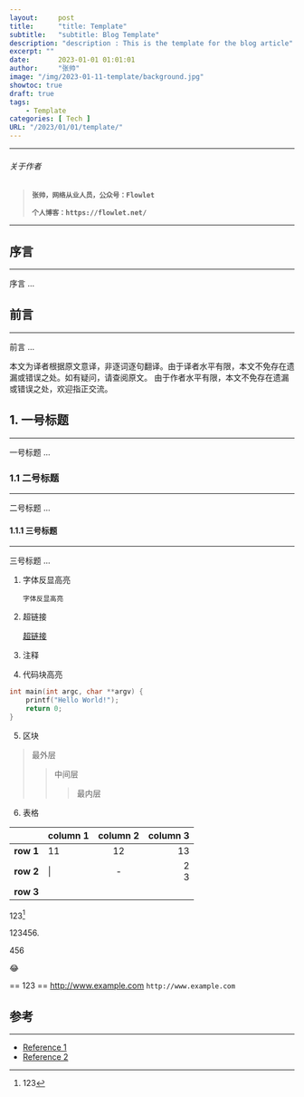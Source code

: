 ```yaml
---
layout:     post
title:      "title: Template"
subtitle:   "subtitle: Blog Template"
description: "description : This is the template for the blog article"
excerpt: ""
date:       2023-01-01 01:01:01
author:     "张帅"
image: "/img/2023-01-11-template/background.jpg"
showtoc: true
draft: true
tags:
    - Template
categories: [ Tech ]
URL: "/2023/01/01/template/"
---
```


- - -
###### 关于作者
> 
> **`张帅，网络从业人员，公众号：Flowlet`**
> 
> **`个人博客：https://flowlet.net/`**
- - -

## 序言
- - -
序言 ...

## 前言
- - -
前言 ...

本文为译者根据原文意译，非逐词逐句翻译。由于译者水平有限，本文不免存在遗漏或错误之处。如有疑问，请查阅原文。
由于作者水平有限，本文不免存在遗漏或错误之处，欢迎指正交流。

## 1. 一号标题
- - -
一号标题 ...

### 1.1 二号标题
- - -
二号标题 ...

#### 1.1.1 三号标题
- - -
三号标题 ...

1. 字体反显高亮

    `字体反显高亮`

2. 超链接

    [超链接](https://)

3. 注释

    [comment]: #1-一号标题 (注释 ...)
    [comment]: #11-二号标题 (注释 ...)
    [comment]: #111-三号标题 (注释 ...)
    [comment]: # (注释 ...)
    <!-- 这是注释 -->

4. 代码块高亮

```c {linenos=table, linenostart=1, hl_lines=[2 "2-2"]}
int main(int argc, char **argv) {
    printf("Hello World!");
    return 0;
}
```
5. 区块

> 最外层
>> 中间层
>>> 最内层

6. 表格


|| column 1 | column 2 | column 3 |
|---|:---|:---:|---:|
| **row 1** | 11 | 12 | 13 |
| **row 2** | &#124; | - | 2 <br /> 3 |
| **row 3** | | |

123[^1]

[^1]: 123

123456.<p> 456

:joy:

== 123 ==
http://www.example.com
`http://www.example.com`


## 参考
- - -
* [Reference 1](https://)
* [Reference 2](https://)